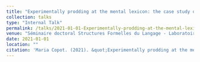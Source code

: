 ```yaml
---
title: "Experimentally prodding at the mental lexicon: the case study of surprisal"
collection: talks
type: "Internal Talk"
permalink: /talks/2021-01-01-Experimentally-prodding-at-the-mental-lexicon-the-
venue: "Séminaire doctoral Structures Formelles du Langage - Laboratoire de Linguistique Formelle, Université Paris Cité and Université Paris Vincennes - St Denis"
date: 2021-01-01
location: ""
citation: 'Maria Copot. (2021). &quot;Experimentally prodding at the mental lexicon: the case study of surprisal&quot;. Séminaire doctoral Structures Formelles du Langage - Laboratoire de Linguistique Formelle, Université Paris Cité and Université Paris Vincennes - St Denis.'
---
```



